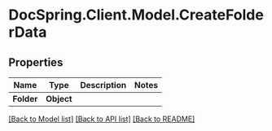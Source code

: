 # DocSpring.Client.Model.CreateFolderData

## Properties

Name | Type | Description | Notes
------------ | ------------- | ------------- | -------------
**Folder** | **Object** |  | 

[[Back to Model list]](../README.md#documentation-for-models) [[Back to API list]](../README.md#documentation-for-api-endpoints) [[Back to README]](../README.md)

